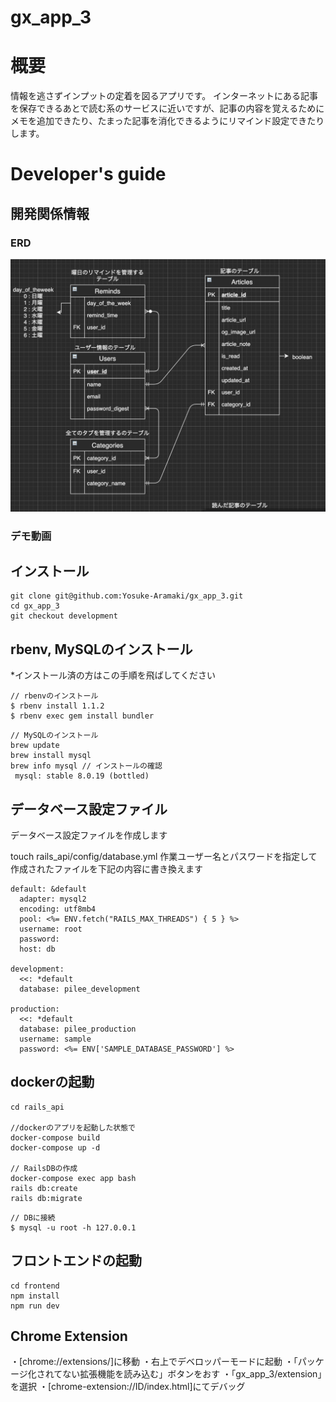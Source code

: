 # gx_app_3

# 概要
情報を逃さずインプットの定着を図るアプリです。 
インターネットにある記事を保存できるあとで読む系のサービスに近いですが、記事の内容を覚えるためにメモを追加できたり、たまった記事を消化できるようにリマインド設定できたりします。 

# Developer's guide

## 開発関係情報

### ERD
![ERD](erd.png)

### デモ動画


##  インストール

```
git clone git@github.com:Yosuke-Aramaki/gx_app_3.git
cd gx_app_3
git checkout development
```

## rbenv, MySQLのインストール

*インストール済の方はこの手順を飛ばしてください

```
// rbenvのインストール
$ rbenv install 1.1.2
$ rbenv exec gem install bundler
```
```
// MySQLのインストール 
brew update
brew install mysql
brew info mysql // インストールの確認
 mysql: stable 8.0.19 (bottled)
```

## データベース設定ファイル
データベース設定ファイルを作成します

touch rails_api/config/database.yml
作業ユーザー名とパスワードを指定して作成されたファイルを下記の内容に書き換えます

```
default: &default
  adapter: mysql2
  encoding: utf8mb4
  pool: <%= ENV.fetch("RAILS_MAX_THREADS") { 5 } %>
  username: root
  password: 
  host: db

development:
  <<: *default
  database: pilee_development

production:
  <<: *default
  database: pilee_production
  username: sample
  password: <%= ENV['SAMPLE_DATABASE_PASSWORD'] %>
```

## dockerの起動

```
cd rails_api

//dockerのアプリを起動した状態で
docker-compose build
docker-compose up -d

// RailsDBの作成
docker-compose exec app bash
rails db:create
rails db:migrate
```

```
// DBに接続
$ mysql -u root -h 127.0.0.1
```

## フロントエンドの起動

```
cd frontend
npm install
npm run dev
```

## Chrome Extension

・[chrome://extensions/]に移動 
・右上でデベロッパーモードに起動 
・「パッケージ化されてない拡張機能を読み込む」ボタンをおす 
・「gx_app_3/extension」を選択 
・[chrome-extension://ID/index.html]にてデバッグ 

